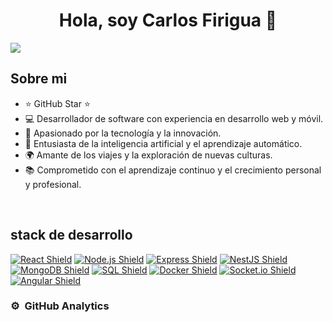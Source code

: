 <div align="center">
<h1 align="center">Hola, soy Carlos Firigua</a> 👋</h1>
</div>
<img src="https://imgur.com/i8myms6.png">

## Sobre mi
- ⭐ GitHub Star ⭐
- 💻 Desarrollador de software con experiencia en desarrollo web y móvil.
- 🚀 Apasionado por la tecnología y la innovación.
- 🤖 Entusiasta de la inteligencia artificial y el aprendizaje automático.
- 🌍 Amante de los viajes y la exploración de nuevas culturas.
- 📚 Comprometido con el aprendizaje continuo y el crecimiento personal y profesional.
<br>

## stack de desarrollo
[![React Shield](https://img.shields.io/badge/-React-blue?style=for-the-badge&logo=react)](https://reactjs.org/)
[![Node.js Shield](https://img.shields.io/badge/-Node.js-green?style=for-the-badge&logo=node.js)](https://nodejs.org/)
[![Express Shield](https://img.shields.io/badge/-Express-lightgrey?style=for-the-badge&logo=express)](https://expressjs.com/)
[![NestJS Shield](https://img.shields.io/badge/-NestJS-red?style=for-the-badge&logo=nestjs)](https://nestjs.com/)
[![MongoDB Shield](https://img.shields.io/badge/-MongoDB-green?style=for-the-badge&logo=mongodb)](https://www.mongodb.com/)
[![SQL Shield](https://img.shields.io/badge/-SQL-lightgrey?style=for-the-badge&logo=sql)](https://www.sql.org/)
[![Docker Shield](https://img.shields.io/badge/-Docker-blue?style=for-the-badge&logo=docker)](https://www.docker.com/)
[![Socket.io Shield](https://img.shields.io/badge/-Socket.io-black?style=for-the-badge&logo=socket.io)](https://socket.io/)
[![Angular Shield](https://img.shields.io/badge/-Angular-red?style=for-the-badge&logo=angular)](https://angular.io/)
### ⚙️ &nbsp;GitHub Analytics

<p align="center">

</p>
